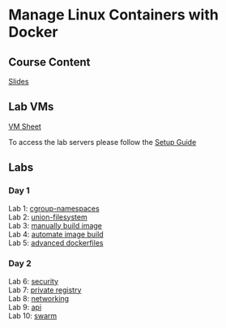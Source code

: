 # Manage Linux Containers with Docker

## Course Content
[Slides](http://bit.ly/docker-fun-slides)  

## Lab VMs
[VM Sheet](http://bit.ly/docker-fun-labs)

To access the lab servers please follow the [Setup Guide](labs/setup-env/)


## Labs

### Day 1
Lab 1: [cgroup-namespaces](labs/cgroups-namespaces/)  
Lab 2: [union-filesystem](labs/union-filesystem/)  
Lab 3: [manually build image](labs/images/manual)  
Lab 4: [automate image build](labs/images/automate)  
Lab 5: [advanced dockerfiles](labs/builds/)  

### Day 2
Lab 6: [security](labs/security/)  
Lab 7: [private registry](labs/registry/)  
Lab 8: [networking](labs/networks/)  
Lab 9: [api](labs/api/)  
Lab 10: [swarm](labs/orchestration/)  


